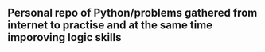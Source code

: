 ## Personal repo of Python/problems gathered from internet to practise and at the same time imporoving logic skills
